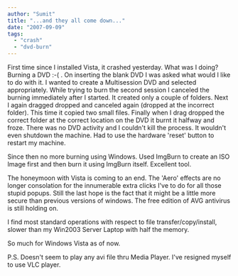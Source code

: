 ```yaml
---
author: "Sumit"
title: "...and they all come down..."
date: "2007-09-09"
tags: 
  - "crash"
  - "dvd-burn"
---
```


First time since I installed Vista, it crashed yesterday. What was I doing? Burning a DVD :-( . On inserting the blank DVD I was asked what would I like to do with it. I wanted to create a Multisession DVD and selected appropriately. While trying to burn the second session I canceled the burning immediately after I started. It created only a couple of folders. Next I again dragged dropped and canceled again (dropped at the incorrect folder). This time it copied two small files. Finally when I drag dropped the correct folder at the correct location on the DVD it burnt it halfway and froze. There was no DVD activity and I couldn't kill the process. It wouldn't even shutdown the machine. Had to use the hardware 'reset' button to restart my machine.

Since then no more burning using Windows. Used ImgBurn to create an ISO Image first and then burn it using ImgBurn itself. Excellent tool.

The honeymoon with Vista is coming to an end. The 'Aero' effects are no longer consolation for the innumerable extra clicks I've to do for all those stupid popups. Still the last hope is the fact that it might be a little more secure than previous versions of windows. The free edition of AVG antivirus is still holding on.

I find most standard operations with respect to file transfer/copy/install, slower than my Win2003 Server Laptop with half the memory.

So much for Windows Vista as of now.

P.S. Doesn't seem to play any avi file thru Media Player. I've resigned myself to use VLC player.
